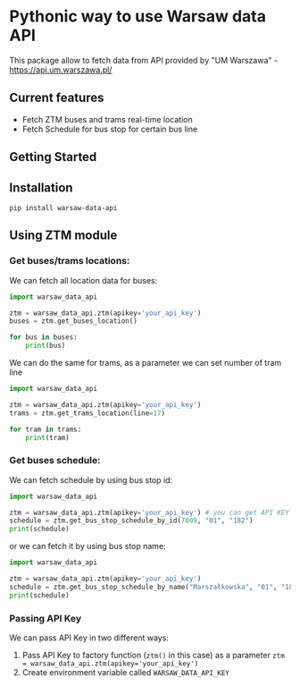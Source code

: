 # Pythonic way to use Warsaw data API

This package allow to fetch data from API provided by "UM Warszawa" - https://api.um.warszawa.pl/

## Current features

- Fetch ZTM buses and trams real-time location
- Fetch Schedule for bus stop for certain bus line

## Getting Started

## Installation

```
pip install warsaw-data-api
```

## Using ZTM module

### Get buses/trams locations:

We can fetch all location data for buses:

```python
import warsaw_data_api

ztm = warsaw_data_api.ztm(apikey='your_api_key')
buses = ztm.get_buses_location()

for bus in buses:
    print(bus)
```

We can do the same for trams, as a parameter we can set number of tram line

```python
import warsaw_data_api

ztm = warsaw_data_api.ztm(apikey='your_api_key')
trams = ztm.get_trams_location(line=17)

for tram in trams:
    print(tram)
```

### Get buses schedule:

We can fetch schedule by using bus stop id:

```python
import warsaw_data_api

ztm = warsaw_data_api.ztm(apikey='your_api_key') # you can get API KEY on the https://api.um.warszawa.pl/ after you register
schedule = ztm.get_bus_stop_schedule_by_id(7009, "01", "182")
print(schedule)
```

or we can fetch it by using bus stop name:

```python
import warsaw_data_api

ztm = warsaw_data_api.ztm(apikey='your_api_key')
schedule = ztm.get_bus_stop_schedule_by_name("Marszałkowska", "01", "182")
print(schedule)

```

### Passing API Key

We can pass API Key in two different ways:

1. Pass API Key to factory function (`ztm()` in this case) as a parameter `ztm = warsaw_data_api.ztm(apikey='your_api_key')`
2. Create environment variable called `WARSAW_DATA_API_KEY`
